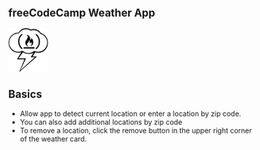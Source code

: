 ## freeCodeCamp Weather App

<img src='public/fcc_weather_icon.png' alt='Weather App Logo' width='80' height='89'/>

## Basics

* Allow app to detect current location or enter a location by zip code.
* You can also add additional locations by zip code
* To remove a location, click the remove button in the upper right corner of the weather card.
